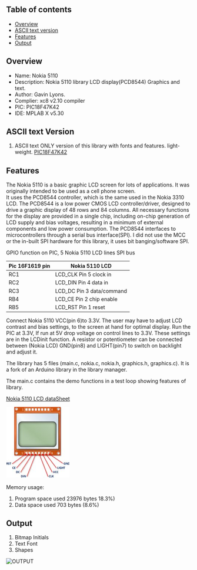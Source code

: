 
Table of contents
---------------------------

  * [Overview](#overview)
  * [ASCII text version](#ascii-version-text)
  * [Features](#features)
  * [Output](#output)
  
Overview
--------------------------------------------
* Name: Nokia 5110
* Description: Nokia 5110 library LCD display(PCD8544) Graphics and text.
* Author: Gavin Lyons.
* Complier: xc8 v2.10 compiler
* PIC: PIC18F47K42
* IDE:  MPLAB X v5.30

ASCII text Version
--------------------

1. ASCII text ONLY version of this library with fonts and features. light-weight. [PIC18F47K42](https://github.com/gavinlyonsrepo/pic_18F47K42_projects/tree/master/projects/nokiatext) 

Features
----------------------

The Nokia 5110 is a basic graphic LCD screen for lots of applications. 
It was originally intended to be used as a cell phone screen.  
It uses the PCD8544 controller, which is the same used in the Nokia 3310 LCD. 
The PCD8544 is a low power CMOS LCD controller/driver, designed to drive a graphic display of 48 rows and 84 columns. 
All necessary functions for the display are provided in a single chip, including on-chip generation of LCD supply and bias voltages, 
resulting in a minimum of external components and low power consumption. 
The PCD8544 interfaces to microcontrollers through a serial bus interface(SPI).
I did not use the MCC or the in-built SPI hardware for this library,
it uses bit banging/software SPI. 

GPIO function on PIC, 5 Nokia 5110 LCD lines SPI bus

| Pic 16F1619 pin  | Nokia 5110 LCD |
| ------ | ------ |
| RC1 | LCD_CLK Pin 5 clock in |
| RC2 | LCD_DIN Pin 4 data in |
| RC3 | LCD_DC Pin 3 data/command|
| RB4 | LCD_CE Pin 2 chip enable |
| RB5 | LCD_RST Pin 1 reset|

Connect Nokia 5110 VCC(pin 6)to 3.3V.
The user may have to adjust LCD contrast and bias settings,
to the screen at hand for optimal display.
Run the PIC at 3.3V,  If run at 5V drop voltage on control lines to 3.3V.
These settings are in the LCDinit function.
A resistor or potentiometer can be connected between (Nokia LCD) GND(pin8) and LIGHT(pin7) to switch on backlight
and adjust it. 

The library has 5 files (main.c, nokia.c, nokia.h, graphics.h, graphics.c).
It is a fork of an Arduino library in the library manager.

The main.c contains the demo functions in a test loop showing features of library. 

[Nokia 5110 LCD dataSheet ](https://www.sparkfun.com/datasheets/LCD/Monochrome/Nokia5110.pdf)

![PICTURE](https://github.com/gavinlyonsrepo/pic_16F1619_projects/blob/master/images/NOKIA2.jpg)

Memory usage: 

1. Program space used 23976 bytes 18.3%)
2. Data space    used 703 bytes (8.6%)

Output
------------------------

1. Bitmap Initials
2. Text Font
3. Shapes

![OUTPUT](https://github.com/gavinlyonsrepo/pic_18F47K42_projects/blob/master/images/nokiagraph1.jpg)
